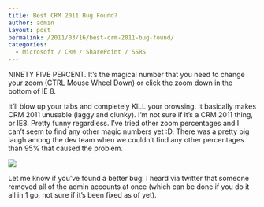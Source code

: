 ```yaml
---
title: Best CRM 2011 Bug Found?
author: admin
layout: post
permalink: /2011/03/16/best-crm-2011-bug-found/
categories:
  - Microsoft / CRM / SharePoint / SSRS
---
```



NINETY FIVE PERCENT. It’s the magical number that you need to change your zoom (CTRL Mouse Wheel Down) or click the zoom down in the bottom of IE 8.

It’ll blow up your tabs and completely KILL your browsing. It basically makes CRM 2011 unusable (laggy and clunky). I’m not sure if it’s a CRM 2011 thing, or IE8. Pretty funny regardless. I’ve tried other zoom percentages and I can’t seem to find any other magic numbers yet :D. There was a pretty big laugh among the dev team when we couldn’t find any other percentages than 95% that caused the problem.

![][2]

 [2]: /images/old/CRM2011_Zoom_Fail.png

Let me know if you’ve found a better bug! I heard via twitter that someone removed all of the admin accounts at once (which can be done if you do it all in 1 go, not sure if it’s been fixed as of yet).